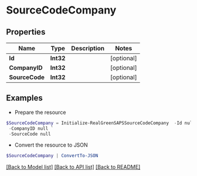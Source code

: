 # SourceCodeCompany
## Properties

Name | Type | Description | Notes
------------ | ------------- | ------------- | -------------
**Id** | **Int32** |  | [optional] 
**CompanyID** | **Int32** |  | [optional] 
**SourceCode** | **Int32** |  | [optional] 

## Examples

- Prepare the resource
```powershell
$SourceCodeCompany = Initialize-RealGreenSAPSSourceCodeCompany  -Id null `
 -CompanyID null `
 -SourceCode null
```

- Convert the resource to JSON
```powershell
$SourceCodeCompany | ConvertTo-JSON
```

[[Back to Model list]](../README.md#documentation-for-models) [[Back to API list]](../README.md#documentation-for-api-endpoints) [[Back to README]](../README.md)

